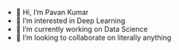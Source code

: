 - 👋 Hi, I’m Pavan Kumar
- 👀 I’m interested in Deep Learning
- 🌱 I’m currently working on Data Science
- 💞️ I’m looking to collaborate on literally anything

<!---
pavankumar-balij/pavankumar-balij is a ✨ special ✨ repository because its `README.md` (this file) appears on your GitHub profile.
You can click the Preview link to take a look at your changes.
--->
